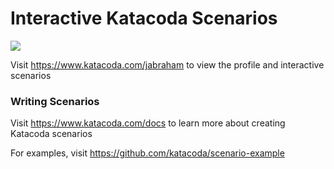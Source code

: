 # Interactive Katacoda Scenarios

[![](http://shields.katacoda.com/katacoda/jabraham/count.svg)](https://www.katacoda.com/jabraham "Get your profile on Katacoda.com")

Visit https://www.katacoda.com/jabraham to view the profile and interactive scenarios

### Writing Scenarios
Visit https://www.katacoda.com/docs to learn more about creating Katacoda scenarios

For examples, visit https://github.com/katacoda/scenario-example
